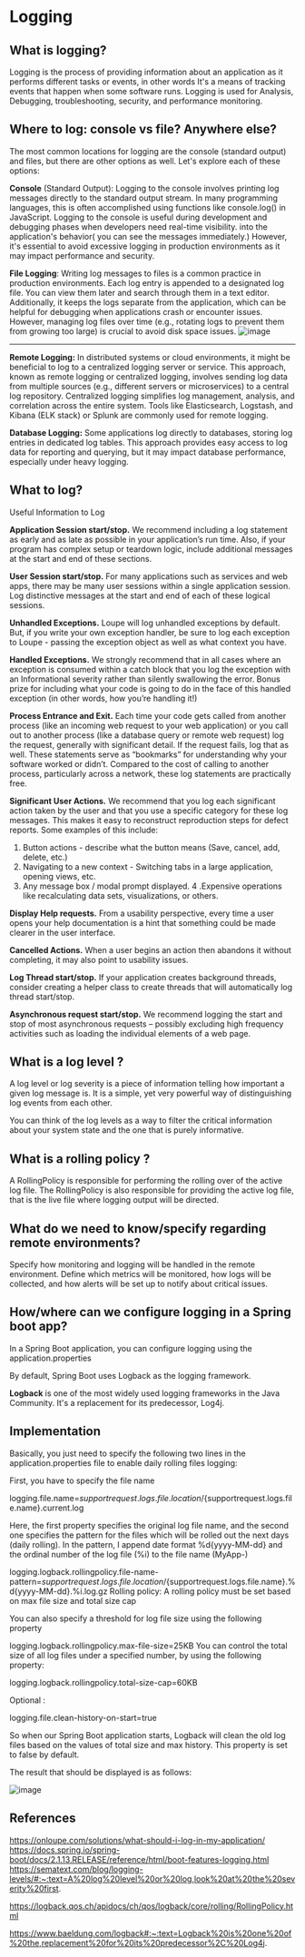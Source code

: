 # Logging

## What is logging?

Logging is the process of providing information about an application as it performs different tasks or events, in other words It's a means of tracking events that happen when some software runs.
Logging is used for Analysis, Debugging, troubleshooting, security, and performance monitoring.

## Where to log: console vs file? Anywhere else?

The most common locations for logging are the console (standard output) and files, but there are other options as well. Let's explore each of these options:

**Console** (Standard Output): Logging to the console involves printing log messages directly to the standard output stream. In many programming languages, this is often accomplished using functions like console.log() in JavaScript. Logging to the console is useful during development and debugging phases when developers need real-time visibility. into the application's behavior( you can see the messages immediately.) However, it's essential to avoid excessive logging in production environments as it may impact performance and security.

**File Logging**: Writing log messages to files is a common practice in production environments. Each log entry is appended to a designated log file. You can view them later and search through them in a text editor. Additionally, it keeps the logs separate from the application, which can be helpful for debugging when applications crash or encounter issues. However, managing log files over time (e.g., rotating logs to prevent them from growing too large) is crucial to avoid disk space issues.
![image](https://github.com/Frank-readresolve/itp3-dist-arch/assets/94375151/4ddc26b5-0f36-460d-9178-32ad713e8f31)

---

**Remote Logging:** In distributed systems or cloud environments, it might be beneficial to log to a centralized logging server or service. This approach, known as remote logging or centralized logging, involves sending log data from multiple sources (e.g., different servers or microservices) to a central log repository. Centralized logging simplifies log management, analysis, and correlation across the entire system. Tools like Elasticsearch, Logstash, and Kibana (ELK stack) or Splunk are commonly used for remote logging.

**Database Logging:** Some applications log directly to databases, storing log entries in dedicated log tables. This approach provides easy access to log data for reporting and querying, but it may impact database performance, especially under heavy logging.

## What to log?

Useful Information to Log

**Application Session start/stop.** We recommend including a log statement as early and as late as possible in your application’s run time. Also, if your program has complex setup or teardown logic, include additional messages at the start and end of these sections.

**User Session start/stop.** For many applications such as services and web apps, there may be many user sessions within a single application session. Log distinctive messages at the start and end of each of these logical sessions.

**Unhandled Exceptions.** Loupe will log unhandled exceptions by default. But, if you write your own exception handler, be sure to log each exception to Loupe - passing the exception object as well as what context you have.

**Handled Exceptions.** We strongly recommend that in all cases where an exception is consumed within a catch block that you log the exception with an Informational severity rather than silently swallowing the error. Bonus prize for including what your code is going to do in the face of this handled exception (in other words, how you’re handling it!)

**Process Entrance and Exit.** Each time your code gets called from another process (like an incoming web request to your web application) or you call out to another process (like a database query or remote web request) log the request, generally with significant detail. If the request fails, log that as well. These statements serve as “bookmarks” for understanding why your software worked or didn’t. Compared to the cost of calling to another process, particularly across a network, these log statements are practically free.

**Significant User Actions.** We recommend that you log each significant action taken by the user and that you use a specific category for these log messages. This makes it easy to reconstruct reproduction steps for defect reports. Some examples of this include:

1. Button actions - describe what the button means (Save, cancel, add, delete, etc.)
2. Navigating to a new context - Switching tabs in a large application, opening views, etc.
3. Any message box / modal prompt displayed.
   4 .Expensive operations like recalculating data sets, visualizations, or others.

**Display Help requests.** From a usability perspective, every time a user opens your help documentation is a hint that something could be made clearer in the user interface.

**Cancelled Actions.** When a user begins an action then abandons it without completing, it may also point to usability issues.

**Log Thread start/stop.** If your application creates background threads, consider creating a helper class to create threads that will automatically log thread start/stop.

**Asynchronous request start/stop.** We recommend logging the start and stop of most asynchronous requests – possibly excluding high frequency activities such as loading the individual elements of a web page.

## What is a log level ?

A log level or log severity is a piece of information telling how important a given log message is. It is a simple, yet very powerful way of distinguishing log events from each other.

You can think of the log levels as a way to filter the critical information about your system state and the one that is purely informative.

## What is a rolling policy ?

A RollingPolicy is responsible for performing the rolling over of the active log file. The RollingPolicy is also responsible for providing the active log file, that is the live file where logging output will be directed.

## What do we need to know/specify regarding remote environments?

Specify how monitoring and logging will be handled in the remote environment. Define which metrics will be monitored, how logs will be collected, and how alerts will be set up to notify about critical issues.

## How/where can we configure logging in a Spring boot app?

In a Spring Boot application, you can configure logging using the application.properties

By default, Spring Boot uses Logback as the logging framework.

**Logback** is one of the most widely used logging frameworks in the Java Community. It's a replacement for its predecessor, Log4j.

## Implementation 

Basically, you just need to specify the following two lines in the application.properties file to enable daily rolling files logging:

First, you have to specify the file name

 logging.file.name=${supportrequest.logs.file.location}/${supportrequest.logs.file.name}.current.log

 Here, the first property specifies the original log file name, and the second one specifies the pattern for the files which will be rolled out the next days (daily rolling). In the pattern, I append date format %d{yyyy-MM-dd} and the ordinal number of the log file (%i) to the file name (MyApp-)

 logging.logback.rollingpolicy.file-name-pattern=${supportrequest.logs.file.location}/${supportrequest.logs.file.name}.%d{yyyy-MM-dd}.%i.log.gz
Rolling policy: A rolling policy must be set based on max file size and total size cap

You can also specify a threshold for log file size using the following property

 logging.logback.rollingpolicy.max-file-size=25KB
You can control the total size of all log files under a specified number, by using the following property:

 logging.logback.rollingpolicy.total-size-cap=60KB
 
Optional :

logging.file.clean-history-on-start=true

So when our Spring Boot application starts, Logback will clean the old log files based on the values of total size and max history. This property is set to false by default.

The result that should be displayed is as follows: 

![image](https://github.com/Frank-readresolve/itp3-dist-arch/assets/94375151/60ba49e9-b703-4c3b-95bc-fcdf262acd43)


## References

https://onloupe.com/solutions/what-should-i-log-in-my-application/
https://docs.spring.io/spring-boot/docs/2.1.13.RELEASE/reference/html/boot-features-logging.html
https://sematext.com/blog/logging-levels/#:~:text=A%20log%20level%20or%20log,look%20at%20the%20severity%20first.

https://logback.qos.ch/apidocs/ch/qos/logback/core/rolling/RollingPolicy.html

https://www.baeldung.com/logback#:~:text=Logback%20is%20one%20of%20the,replacement%20for%20its%20predecessor%2C%20Log4j.

